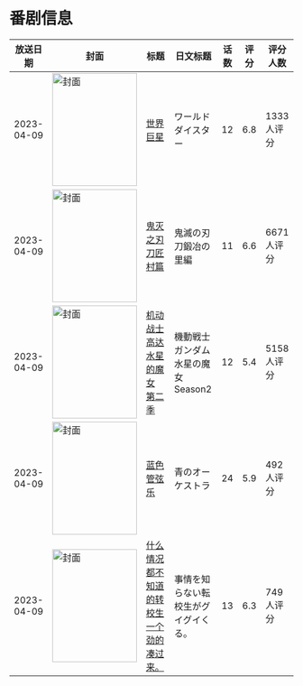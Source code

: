 # 番剧信息

|放送日期|封面|标题|日文标题|话数|评分|评分人数|
|---|---|---|---|---|---|---|
|2023-04-09|<img src="https://lain.bgm.tv/pic/cover/c/d8/4f/409088_Vz40G.jpg" alt="封面" style="width:150px;height:200px;object-fit:cover;">|[世界巨星](https://bangumi.tv/subject/409088)|ワールドダイスター|12|6.8|1333人评分|
|2023-04-09|<img src="https://lain.bgm.tv/pic/cover/c/c9/bb/369768_F05zh.jpg" alt="封面" style="width:150px;height:200px;object-fit:cover;">|[鬼灭之刃 刀匠村篇](https://bangumi.tv/subject/369768)|鬼滅の刃 刀鍛冶の里編|11|6.6|6671人评分|
|2023-04-09|<img src="https://lain.bgm.tv/pic/cover/c/e9/eb/403238_A9mS1.jpg" alt="封面" style="width:150px;height:200px;object-fit:cover;">|[机动战士高达 水星的魔女 第二季](https://bangumi.tv/subject/403238)|機動戦士ガンダム 水星の魔女 Season2|12|5.4|5158人评分|
|2023-04-09|<img src="https://lain.bgm.tv/pic/cover/c/fe/5d/377769_e4pyy.jpg" alt="封面" style="width:150px;height:200px;object-fit:cover;">|[蓝色管弦乐](https://bangumi.tv/subject/377769)|青のオーケストラ|24|5.9|492人评分|
|2023-04-09|<img src="https://lain.bgm.tv/pic/cover/c/82/7a/408144_pFp71.jpg" alt="封面" style="width:150px;height:200px;object-fit:cover;">|[什么情况都不知道的转校生一个劲的凑过来。](https://bangumi.tv/subject/408144)|事情を知らない転校生がグイグイくる。|13|6.3|749人评分|
